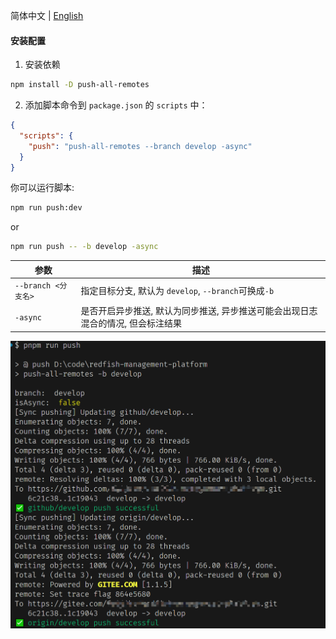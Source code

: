 简体中文 | [English](/README.md)

#### 安装配置

1. 安装依赖
```bash
npm install -D push-all-remotes
```

2. 添加脚本命令到 `package.json` 的 `scripts` 中：
```json
{
  "scripts": {
    "push": "push-all-remotes --branch develop -async"
  }
}
```
你可以运行脚本:
```bash
npm run push:dev
```
or
```bash
npm run push -- -b develop -async
```


| 参数 | 描述 |
| --- | --- |
| `--branch <分支名>` | 指定目标分支, 默认为 `develop`, `--branch`可换成`-b` |
| `-async` | 是否开启异步推送, 默认为同步推送, 异步推送可能会出现日志混合的情况, 但会标注结果 |


![push-successful.png](./assets/push-successful.png)
